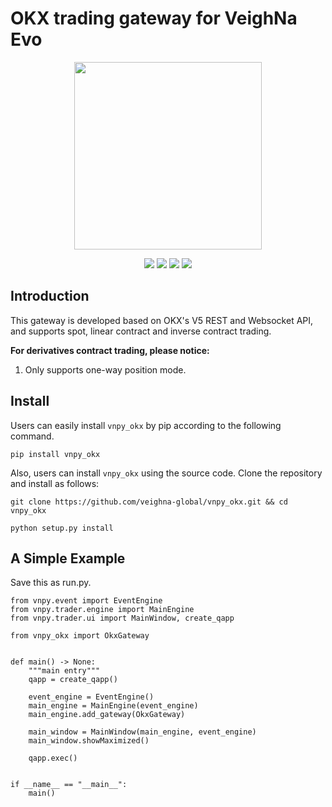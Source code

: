 # OKX trading gateway for VeighNa Evo

<p align="center">
    <img src ="https://github.com/veighna-global/vnpy_evo/blob/dev/logo.png" width="300" height="300"/>
</p>

<p align="center">
    <img src ="https://img.shields.io/badge/version-2025.10.08-blueviolet.svg"/>
    <img src ="https://img.shields.io/badge/platform-windows|linux|macos-yellow.svg"/>
    <img src ="https://img.shields.io/badge/python-3.10|3.11|3.12|3.13-blue.svg" />
    <img src ="https://img.shields.io/github/license/veighna-global/vnpy_okx.svg?color=orange"/>
</p>

## Introduction

This gateway is developed based on OKX's V5 REST and Websocket API, and supports spot, linear contract and inverse contract trading.

**For derivatives contract trading, please notice:**

1. Only supports one-way position mode.

## Install

Users can easily install ``vnpy_okx`` by pip according to the following command.

```
pip install vnpy_okx
```

Also, users can install ``vnpy_okx`` using the source code. Clone the repository and install as follows:

```
git clone https://github.com/veighna-global/vnpy_okx.git && cd vnpy_okx

python setup.py install
```

## A Simple Example

Save this as run.py.

```
from vnpy.event import EventEngine
from vnpy.trader.engine import MainEngine
from vnpy.trader.ui import MainWindow, create_qapp

from vnpy_okx import OkxGateway


def main() -> None:
    """main entry"""
    qapp = create_qapp()

    event_engine = EventEngine()
    main_engine = MainEngine(event_engine)
    main_engine.add_gateway(OkxGateway)

    main_window = MainWindow(main_engine, event_engine)
    main_window.showMaximized()

    qapp.exec()


if __name__ == "__main__":
    main()

```
